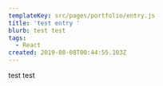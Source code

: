 ```yaml
---
templateKey: src/pages/portfolio/entry.js
title: 'test entry '
blurb: test test
tags:
  - React
created: 2019-08-08T00:44:55.103Z
---
```

test test
